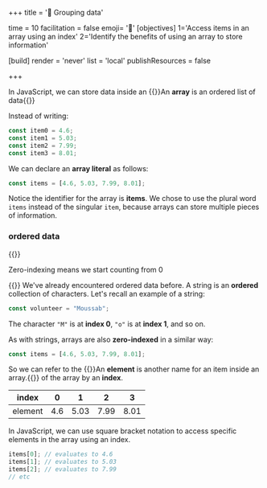 +++
title = '📜 Grouping data'

time = 10
facilitation = false
emoji= '🧩'
[objectives]
    1='Access items in an array using an index'
    2='Identify the benefits of using an array to store information'

[build]
  render = 'never'
  list = 'local'
  publishResources = false

+++

In JavaScript, we can store data inside an {{<tooltip title="array">}}An **array** is an ordered list of data{{</tooltip>}}

Instead of writing:

```js
const item0 = 4.6;
const item1 = 5.03;
const item2 = 7.99;
const item3 = 8.01;
```

We can declare an **array literal** as follows:

```js
const items = [4.6, 5.03, 7.99, 8.01];
```

Notice the identifier for the array is **items**. We chose to use the plural word `items` instead of the singular `item`, because arrays can store multiple pieces of information.

### ordered data

{{<note type="tip" title="Recall">}}

Zero-indexing means we start counting from 0

{{</note>}}
We've already encountered ordered data before. A string is an **ordered** collection of characters. Let's recall an example of a string:

```js
const volunteer = "Moussab";
```

The character `"M"` is at **index 0**, `"o"` is at **index 1**, and so on.

As with strings, arrays are also **zero-indexed** in a similar way:

```js
const items = [4.6, 5.03, 7.99, 8.01];
```

So we can refer to the {{<tooltip title="elements">}}An **element** is another name for an item inside an array.{{</tooltip>}} of the array by an **index**.

|  index  |  0  |  1   | 2    | 3    |
| :-----: | :-: | :--: | ---- | ---- |
| element | 4.6 | 5.03 | 7.99 | 8.01 |

In JavaScript, we can use square bracket notation to access specific elements in the array using an index.

```js
items[0]; // evaluates to 4.6
items[1]; // evaluates to 5.03
items[2]; // evaluates to 7.99
// etc
```
